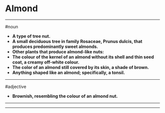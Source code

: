 # Almond
---
#noun
- **A type of tree nut.**
- **A small deciduous tree in family Rosaceae, Prunus dulcis, that produces predominantly sweet almonds.**
- **Other plants that produce almond-like nuts:**
- **The colour of the kernel of an almond without its shell and thin seed coat, a creamy off-white colour.**
- **The color of an almond still covered by its skin, a shade of brown.**
- **Anything shaped like an almond; specifically, a tonsil.**
---
#adjective
- **Brownish, resembling the colour of an almond nut.**
---
---
